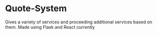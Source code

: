 # Quote-System
Gives a variety of services and proceeding additional services based on them. Made using Flask and React currently
